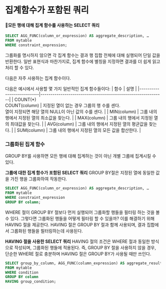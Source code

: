 # 집계함수가 포함된 쿼리
#### 모든 행에 대해 집계 함수를 사용하는 SELECT 쿼리
```sql
SELECT AGG_FUNC(column_or_expression) AS aggregate_description, …
FROM mytable
WHERE constraint_expression;
```
그룹화를 명시하지 않으면 각 집계 함수는 결과 행 집합 전체에 대해 실행되어 단일 값을 반환한다. 일반 표현식과 마찬가지로, 집계 함수에 별칭을 지정하면 결과를 더 쉽게 읽고 처리 할 수 있다.

다음은 자주 사용하는 집계 함수이다.

다음은 예시에서 사용할 몇 가지 일반적인 집계 함수들이다:
| 함수                        | 설명                                                           |
|---------------------------|--------------------------------------------------------------|
| COUNT(*)<br>COUNT(column) | 지정된 열이 없는 경우 그룹의 행 수를 센다. <br>열이 지정되면 해당 열의 NULL이 아닌 값의 수를 센다. |
| MIN(column)               | 그룹 내의 행에서 지정된 열의 최소값을 찾는다.                                   |
| MAX(column)               | 그룹 내의 행에서 지정된 열의 최대값을 찾는다.                                   |
| AVG(column)               | 그룹 내의 행에서 지정된 열의 평균값을 찾는다.                                   |
| SUM(column)               | 그룹 내의 행에서 지정된 열의 모든 값을 합산한다.                                 |

### 그룹화된 집계 함수
GROUP BY를 사용하면 모든 행에 대해 집계하는 것이 아닌 개별 그룹에 집계시킬 수 있다.

**그룹에 대한 집계 함수가 포함된 SELECT 쿼리**
GROUP BY절은 지정된 열에 동일한 값을 가진 행을 그룹화하여 작동한다.
```sql
SELECT AGG_FUNC(column_or_expression) AS aggregate_description, …
FROM mytable
WHERE constraint_expression
GROUP BY column;
```

WHERE 절이 GROUP BY 절보다 먼저 실행되어 그룹화할 행들을 필터링 하는 것을 볼 수 있다. 그렇다면 그룹화된 행들을 어떻게 필터링 할 수 있을까? 이를 해결하기 위해 HAVING 절을 제공한다. HAVING 절은 GROUP BY 절과 함께 사용되며, 결과 집합에서 그룹화된 행들을 필터링하는데 사용된다.

**HAVING 절을 사용한 SELECT 쿼리**
HAVING 절의 조건은 WHERE 절과 동일한 방식으로 작성되며, 그룹화된 행들에 적용된다. 즉, GROUP BY 절을 사용하지 않을 경우, 단순한 WHERE 절로 충분하며 HAVING 절은 GROUP BY가 사용될 때만 쓰인다.
```sql
SELECT group_by_column, AGG_FUNC(column_expression) AS aggregate_result_alias, …
FROM mytable
WHERE condition
GROUP BY column
HAVING group_condition;
```
